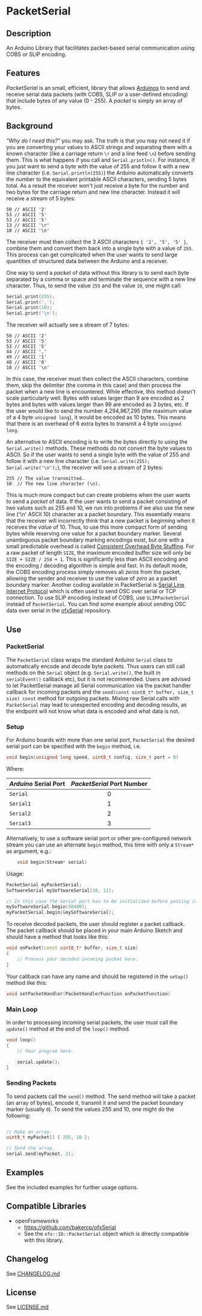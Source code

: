 PacketSerial
============

## Description

An Arduino Library that facilitates packet-based serial communication using COBS or SLIP encoding.

## Features

_PacketSerial_ is an small, efficient, library that allows [Arduinos](http://www.arduino.cc/) to send and receive serial data packets (with COBS, SLIP or a user-defined encoding) that include bytes of any value (0 - 255). A _packet_ is simply an array of bytes.

## Background

_"Why do I need this?"_ you may ask. The truth is that you may not need it if you are converting your values to ASCII strings and separating them with a known character (like a carriage return `\r` and a line feed `\n`) before sending them.  This is what happens if you call and `Serial.println()`. For instance, if you just want to send a byte with the value of 255 and follow it with a new line character (i.e. `Serial.println(255)`) the Arduino automatically converts the number to the equivalent printable ASCII characters, sending 5 bytes total. As a result the receiver won't just receive a byte for the number and two bytes for the carriage return and new line character. Instead it will receive a stream of 5 bytes:

```
50 // ASCII '2'
53 // ASCII '5'
53 // ASCII '5'
13 // ASCII '\r'
10 // ASCII '\n'
```

The receiver must then collect the 3 ASCII characters `{ '2', '5', '5' }`, combine them and convert them back into a single byte with a value of `255`. This process can get complicated when the user wants to send large quantities of structured data between the Arduino and a receiver.

One way to send a _packet_ of data without this library is to send each byte separated by a comma or space and terminate the sequence with a new line character. Thus, to send the value `255` and the value `10`, one might call:

```c++
Serial.print(255);
Serial.print(',');
Serial.print(10);
Serial.print('\n');
```

The receiver will actually see a stream of 7 bytes:

```
50 // ASCII '2'
53 // ASCII '5'
53 // ASCII '5'
44 // ASCII ','
49 // ASCII '1'
48 // ASCII '0'
10 // ASCII '\n'
```

In this case, the receiver must then collect the ASCII characters, combine them, skip the delimiter (the comma in this case) and then process the packet when a new line is encountered. While effective, this method doesn't scale particularly well. Bytes with values larger than 9 are encoded as 2 bytes and bytes with values larger than 99 are encoded as 3 bytes, etc. If the user would like to send the number 4,294,967,295 (the maximum value of a 4 byte `unsigned long`), it would be encoded as 10 bytes. This means that there is an overhead of 6 extra bytes to transmit a 4 byte `unsigned long`.

An alternative to ASCII encoding is to write the bytes directly to using the `Serial.write()` methods. These methods do not convert the byte values to ASCII. So if the user wants to send a single byte with the value of 255 and follow it with a new line character (i.e. `Serial.write(255); Serial.write('\n');`), the receiver will see a stream of 2 bytes:

```
255 // The value transmitted.
10  // The new line character (\n).
```

This is much more compact but can create problems when the user wants to send a _packet_ of data. If the user wants to send a packet consisting of two values such as 255 and 10, we run into problems if we also use the new line ('\n' ASCII 10) character as a packet boundary. This essentially means that the receiver will incorrectly think that a new packet is beginning when it receives the _value_ of 10. Thus, to use this more compact form of sending bytes while reserving one value for a packet boundary marker. Several unambiguous packet boundary marking encodings exist, but one with a small predictable overhead is called [Consistent Overhead Byte Stuffing](http://en.wikipedia.org/wiki/Consistent_Overhead_Byte_Stuffing). For a raw packet of length `SIZE`, the maximum encoded buffer size will only be `SIZE + SIZE / 254 + 1`. This is significantly less than ASCII encoding and the encoding / decoding algorithm is simple and fast. In its default mode, the COBS encoding process simply removes all _zeros_ from the packet, allowing the sender and receiver to use the value of _zero_ as a packet boundary marker.
Another coding available in PacketSerial is [Serial Line Internet Protocol](https://en.wikipedia.org/wiki/Serial_Line_Internet_Protocol) which is often used to send OSC over serial or TCP connection. To use SLIP encoding instead of COBS, use `SLIPPacketSerial` instead of `PacketSerial`. You can find some example about sending OSC data over serial in the [ofxSerial](https://github.com/bakercp/ofxSerial) repository.

## Use
### PacketSerial

The `PacketSerial` class wraps the standard Arduino `Serial` class to automatically encode and decode byte packets. Thus users can still call methods on the `Serial` object (e.g. `Serial.write()`, the built in `serialEvent()` callback etc), but it is not recommended. Users are advised to let PacketSerial manage all Serial communication via the packet handler callback for incoming packets and the `send(const uint8_t* buffer, size_t size) const` method for outgoing packets. Mixing raw Serial calls with `PacketSerial` may lead to unexpected encoding and decoding results, as the endpoint will not know what data is encoded and what data is not.

### Setup

For Arduino boards with more than one serial port, `PacketSerial` the desired serial port can be specified with the `begin` method, i.e.

```c++
void begin(unsigned long speed, uint8_t config, size_t port = 0)
```

Where:

| _Arduino_ Serial Port | _PacketSerial_ Port Number |
| ------------- |:-------------:|
| `Serial`      | 0           |
| `Serial1`     | 1           |
| `Serial2`     | 2           |
| `Serial3`     | 3           |

Alternatively, to use a software serial port or other pre-configured network stream you can use an alternate `begin` method, this time with only a `Stream*` as argument, e.g.:
```c++
    void begin(Stream* serial)
```

Usage:
```c++
PacketSerial myPacketSerial;
SoftwareSerial mySoftwareSerial(10, 11);

// In this case the serial port has to be initialized before passing it to PacketSerial.
mySoftwareSerial.begin(38400);
myPacketSerial.begin(&mySoftwareSerial);
```

To receive decoded packets, the user should register a packet callback. The packet callback should be placed in your main Arduino Sketch and should have a method that looks like this:

```c++
void onPacket(const uint8_t* buffer, size_t size)
{
    // Process your decoded incoming packet here.
}
```

Your callback can have any name and should be registered in the `setup()` method like this:

```c++
void setPacketHandler(PacketHandlerFunction onPacketFunction)
```

### Main Loop

In order to processing incoming serial packets, the user must call the `update()` method at the end of the `loop()` method.

```c++
void loop()
{
    // Your program here.

    serial.update();
}

```

### Sending Packets

To send packets call the `send()` method. The send method will take a packet (an array of bytes), encode it, transmit it and send the packet boundary marker (usually `0`). To send the values 255 and 10, one might do the following:

```c++

// Make an array.
uint8_t myPacket[] { 255, 10 };

// Send the array.
serial.send(myPacket, 2);
```

## Examples

See the included examples for further usage options.

## Compatible Libraries

- openFrameworks
    - https://github.com/bakercp/ofxSerial
    - See the `ofx::IO::PacketSerial` object which is directly compatible with this library.


## Changelog
See [CHANGELOG.md](CHANGELOG.md)

## License
See [LICENSE.md](LICENSE.md)
